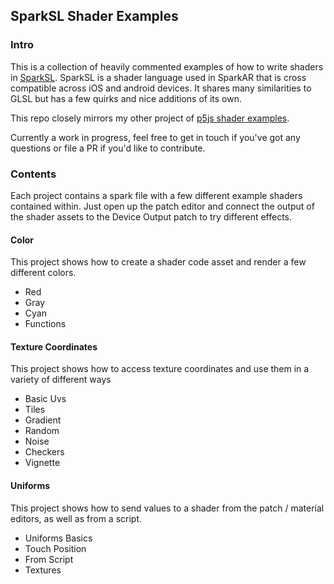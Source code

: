 ## SparkSL Shader Examples


### Intro

This is a collection of heavily commented examples of how to write shaders in [SparkSL](https://sparkar.facebook.com/ar-studio/learn/sparksl/sparksl-overview). SparkSL is a shader language used in SparkAR that is cross compatible across iOS and android devices. It shares many similarities to GLSL but has a few quirks and nice additions of its own. 

This repo closely mirrors my other project of [p5js shader examples](https://github.com/aferriss/p5jsShaderExamples).

Currently a work in progress, feel free to get in touch if you've got any questions or file a PR if you'd like to contribute.

### Contents


Each project contains a spark file with a few different example shaders contained within. Just open up the patch editor and connect the output of the shader assets to the Device Output patch to try different effects.


#### Color

This project shows how to create a shader code asset and render a few different colors.
 - Red
 - Gray
 - Cyan 
 - Functions

#### Texture Coordinates

This project shows how to access texture coordinates and use them in a variety of different ways
 - Basic Uvs
 - Tiles
 - Gradient
 - Random
 - Noise
 - Checkers
 - Vignette

#### Uniforms

This project shows how to send values to a shader from the patch / material editors, as well as from a script.
 - Uniforms Basics
 - Touch Position
 - From Script
 - Textures 


